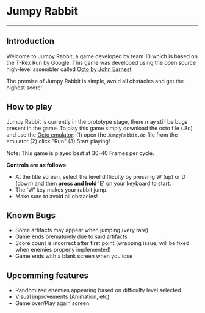 # **Jumpy Rabbit**
___
## Introduction
Welcome to Jumpy Rabbit, a game developed by team 10 which is based on the T-Rex Run by Google. This game was developed using the open source high-level assembler called [Octo by John Earnest](https://github.com/JohnEarnest/Octo)

The premise of Jumpy Rabbit is simple, avoid all obstacles and get the highest score!

## How to play
Jumpy Rabbit is currently in the prototype stage, there may still be bugs present in the game. To play this game simply download the octo file (.8o) and use the [Octo emulator](http://johnearnest.github.io/Octo/): (1) open the `JumpyRabbit.8o` file from the emulator (2) click "Run" (3) Start playing!

Note: This game is played best at 30-40 Frames per cycle.

**Controls are as follows**:
- At the title screen, select the level difficulty by pressing W (up) or D (down) and then **press and hold** 'E' on your keyboard to start. 
- The 'W' key makes your rabbit jump.
- Make sure to avoid all obstacles! 

## Known Bugs
- Some artifacts may appear when jumping (very rare)
- Game ends prematurely due to said artifacts
- Score count is incorrect after first point (wrapping issue, will be fixed when enemies properly implemented)
- Game ends with a blank screen when you lose

## Upcomming features
- Randomized enemies appearing based on difficulty level selected
- Visual improvements (Animation, etc).
- Game over/Play again screen
 
